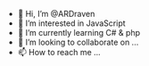 - 👋 Hi, I’m @ARDraven 
- 👀 I’m interested in JavaScript
- 🌱 I’m currently learning C# & php
- 💞️ I’m looking to collaborate on ...
- 📫 How to reach me ...

<!---
ARDraven/ARDraven is a ✨ special ✨ repository because its `README.md` (this file) appears on your GitHub profile.
You can click the Preview link to take a look at your changes.
--->
